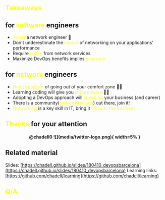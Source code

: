 
#


## <span style="color:yellow">Takeaways</span>

## for <span style="color:yellow">software</span> engineers

* <span style="color:yellow">Adopt</span> a network engineer 🤗
* Don't underestimate the <span style="color:yellow">impact</span> of networking on your applications' performance
* Require <span style="color:yellow">agility</span> from network services
* Maximize DevOps benefits implies <span style="color:yellow">everyone</span>

## for <span style="color:yellow">network</span> engineers

* <span style="color:yellow">Don’t be afraid</span> of going out of your comfort zone 💪🏻
* Learning coding will give you <span style="color:yellow">superpowers</span> 🙇🏻
* Adopting a DevOps approach will <span style="color:yellow">speed up</span> your business (and career)
* There is a community(<span style="color:yellow">NetworkToCode</span>) out there, join it!  
* <span style="color:yellow">Networking</span> is a key skill in IT, bring it <span style="color:yellow">close to the business</span>

## <span style="color:yellow">Thanks</span> for your attention

<h4 style="text-align: center;" markdown="1">
@chadell0 ![](media/twitter-logo.png){ width=5% }
</h4>


## Related material


Slides: [https://chadell.github.io/slides/180410_devopsbarcelona](https://chadell.github.io/slides/180410_devopsbarcelona)
Learning links: [https://github.com/chadell/learning](https://github.com/chadell/learning)

## <span style="color:yellow">Q/A</span>


